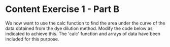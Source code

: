 # Content Exercise 1 - Part B
We now want to use the calc function to find the area under the curve of the data obtained from the dye dilution method. Modify the code below as indicated to achieve this. The 'calc' function and arrays of data have been included for this purpose.
